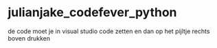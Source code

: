 # julianjake_codefever_python
de code moet je in visual studio code zetten en dan op het pijltje rechts boven drukken
